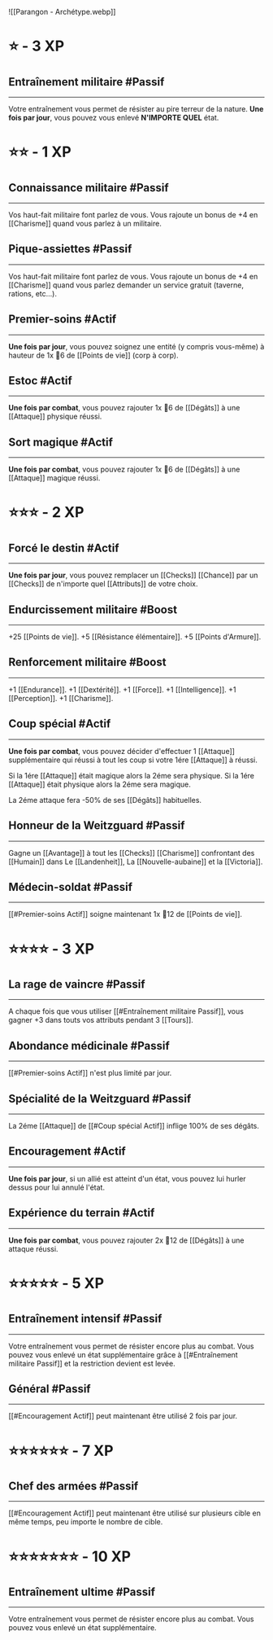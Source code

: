 ![[Parangon - Archétype.webp]]
# ⭐ - 3 XP
## Entraînement militaire #Passif
---
Votre entraînement vous permet de résister au pire terreur de la nature. **Une fois par jour**, vous pouvez vous enlevé **N'IMPORTE QUEL** état.

# ⭐⭐ - 1 XP
## Connaissance militaire #Passif 
---
Vos haut-fait militaire font parlez de vous. Vous rajoute un bonus de +4 en [[Charisme]] quand vous parlez à un militaire.

## Pique-assiettes #Passif 
---
Vos haut-fait militaire font parlez de vous. Vous rajoute un bonus de +4 en [[Charisme]] quand vous parlez demander un service gratuit (taverne, rations, etc...).

## Premier-soins #Actif 
---
**Une fois par jour**, vous pouvez soignez une entité (y compris vous-même) à hauteur de 1x 🎲6 de [[Points de vie]] (corp à corp).

## Estoc #Actif 
---
**Une fois par combat**, vous pouvez rajouter 1x 🎲6 de [[Dégâts]] à une [[Attaque]] physique réussi.

## Sort magique #Actif 
---
**Une fois par combat**, vous pouvez rajouter 1x 🎲6 de [[Dégâts]] à une [[Attaque]] magique réussi.

# ⭐⭐⭐ - 2 XP

## Forcé le destin #Actif 
---
**Une fois par jour**, vous pouvez remplacer un [[Checks]] [[Chance]] par un [[Checks]] de n'importe quel [[Attributs]] de votre choix.

## Endurcissement militaire #Boost 
---
+25 [[Points de vie]].
+5 [[Résistance élémentaire]].
+5 [[Points d'Armure]].

## Renforcement militaire #Boost 
---
+1 [[Endurance]].
+1 [[Dextérité]].
+1 [[Force]].
+1 [[Intelligence]].
+1 [[Perception]].
+1 [[Charisme]].

## Coup spécial #Actif
---
**Une fois par combat**, vous pouvez décider d'effectuer 1 [[Attaque]] supplémentaire qui réussi à tout les coup si votre 1ére [[Attaque]] à réussi.

Si la 1ére [[Attaque]] était magique alors la 2éme sera physique. Si la 1ére [[Attaque]] était physique alors la 2éme sera magique.

La 2éme attaque fera -50% de ses [[Dégâts]] habituelles.

## Honneur de la Weitzguard #Passif 
---
Gagne un [[Avantage]] à tout les [[Checks]] [[Charisme]] confrontant des [[Humain]] dans Le [[Landenheit]], La [[Nouvelle-aubaine]] et la [[Victoria]].

## Médecin-soldat  #Passif
---
[[#Premier-soins Actif]] soigne maintenant 1x 🎲12 de [[Points de vie]].
# ⭐⭐⭐⭐ - 3 XP
## La rage de vaincre #Passif 
---
A chaque fois que vous utiliser [[#Entraînement militaire Passif]], vous gagner +3 dans touts vos attributs pendant 3 [[Tours]].

## Abondance médicinale #Passif 
---
[[#Premier-soins Actif]] n'est plus limité par jour.

## Spécialité de la Weitzguard #Passif 
---
La 2éme [[Attaque]] de [[#Coup spécial Actif]] inflige 100% de ses dégâts.

## Encouragement #Actif 
---
**Une fois par jour**, si un allié est atteint d'un état, vous pouvez lui hurler dessus pour lui annulé l'état.

## Expérience du terrain #Actif 
---
**Une fois par combat**, vous pouvez rajouter 2x 🎲12 de [[Dégâts]] à une attaque réussi.

# ⭐⭐⭐⭐⭐ - 5 XP
## Entraînement intensif #Passif
---
Votre entraînement vous permet de résister encore plus au combat. Vous pouvez vous enlevé un état supplémentaire grâce à [[#Entraînement militaire Passif]] et la restriction devient est levée.

## Général #Passif 
---
[[#Encouragement Actif]] peut maintenant être utilisé 2 fois par jour.

# ⭐⭐⭐⭐⭐⭐ - 7 XP
## Chef des armées #Passif 
---
[[#Encouragement Actif]] peut maintenant être utilisé sur plusieurs cible en même temps, peu importe le nombre de cible.

# ⭐⭐⭐⭐⭐⭐⭐ - 10 XP
## Entraînement ultime #Passif
---
Votre entraînement vous permet de résister encore plus au combat. Vous pouvez vous enlevé un état supplémentaire.